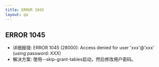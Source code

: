```yaml
---
title: ERROR 1045
layout: qa
---
```


## ERROR 1045

* 详细报错: ERROR 1045 (28000): Access denied for user 'xxx'@'xxx' (using password: XXX)
* 解决方案: 使用--skip-grant-tables启动，然后修改用户密码。